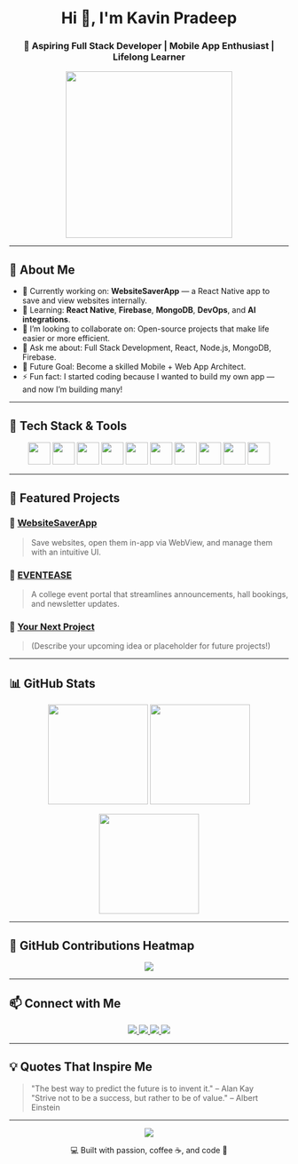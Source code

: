 <h1 align="center">Hi 👋, I'm Kavin Pradeep</h1>
<h3 align="center">🚀 Aspiring Full Stack Developer | Mobile App Enthusiast | Lifelong Learner</h3>

<p align="center">
  <img src="https://media.giphy.com/media/L1R1tvI9svkIWwpVYr/giphy.gif" width="300"/>
</p>

---

## 📌 About Me

- 🔭 Currently working on: **WebsiteSaverApp** — a React Native app to save and view websites internally.
- 🌱 Learning: **React Native**, **Firebase**, **MongoDB**, **DevOps**, and **AI integrations**.
- 👯 I’m looking to collaborate on: Open-source projects that make life easier or more efficient.
- 💬 Ask me about: Full Stack Development, React, Node.js, MongoDB, Firebase.
- 🧠 Future Goal: Become a skilled Mobile + Web App Architect.
- ⚡ Fun fact: I started coding because I wanted to build my own app — and now I’m building many!

---

## 🧰 Tech Stack & Tools

<p align="center">
  <img src="https://cdn.jsdelivr.net/gh/devicons/devicon/icons/react/react-original.svg" width="40" />
  <img src="https://cdn.jsdelivr.net/gh/devicons/devicon/icons/javascript/javascript-original.svg" width="40" />
  <img src="https://cdn.jsdelivr.net/gh/devicons/devicon/icons/nodejs/nodejs-original.svg" width="40" />
  <img src="https://cdn.jsdelivr.net/gh/devicons/devicon/icons/html5/html5-original.svg" width="40" />
  <img src="https://cdn.jsdelivr.net/gh/devicons/devicon/icons/css3/css3-original.svg" width="40" />
  <img src="https://cdn.jsdelivr.net/gh/devicons/devicon/icons/mongodb/mongodb-original.svg" width="40" />
  <img src="https://cdn.jsdelivr.net/gh/devicons/devicon/icons/firebase/firebase-plain.svg" width="40" />
  <img src="https://cdn.jsdelivr.net/gh/devicons/devicon/icons/git/git-original.svg" width="40" />
  <img src="https://cdn.jsdelivr.net/gh/devicons/devicon/icons/github/github-original.svg" width="40" />
  <img src="https://cdn.jsdelivr.net/gh/devicons/devicon/icons/vscode/vscode-original.svg" width="40" />
</p>

---

## 🚀 Featured Projects

### 🔖 [WebsiteSaverApp](https://github.com/kavinpradheep/WebsiteSaverApp)
> Save websites, open them in-app via WebView, and manage them with an intuitive UI.

### 🏫 [EVENTEASE](https://github.com/kavinpradheep/EVENTEASE)
> A college event portal that streamlines announcements, hall bookings, and newsletter updates.

### 📱 [Your Next Project](#)
> (Describe your upcoming idea or placeholder for future projects!)

---

## 📊 GitHub Stats

<p align="center">
  <img src="https://github-readme-stats.vercel.app/api?username=kavinpradheep&show_icons=true&theme=radical" height="180" />
  <img src="https://github-readme-stats.vercel.app/api/top-langs/?username=kavinpradheep&layout=compact&theme=radical" height="180" />
</p>

<p align="center">
  <img src="https://github-readme-streak-stats.herokuapp.com/?user=kavinpradheep&theme=radical" height="180" />
</p>

---

## 🧩 GitHub Contributions Heatmap

<p align="center">
  <img src="https://github-readme-activity-graph.vercel.app/graph?username=kavinpradheep&theme=tokyo-night" />
</p>

---

## 📫 Connect with Me

<p align="center">
  <a href="mailto:kavinpradeep@email.com">
    <img src="https://img.shields.io/badge/-Gmail-D14836?style=for-the-badge&logo=gmail&logoColor=white" />
  </a>
  <a href="https://linkedin.com/in/yourlinkedin" target="_blank">
    <img src="https://img.shields.io/badge/-LinkedIn-blue?style=for-the-badge&logo=linkedin&logoColor=white" />
  </a>
  <a href="https://twitter.com/yourtwitter" target="_blank">
    <img src="https://img.shields.io/badge/-Twitter-1DA1F2?style=for-the-badge&logo=twitter&logoColor=white" />
  </a>
  <a href="https://github.com/kavinpradheep" target="_blank">
    <img src="https://img.shields.io/badge/-GitHub-black?style=for-the-badge&logo=github&logoColor=white" />
  </a>
</p>

---

## 💡 Quotes That Inspire Me

> "The best way to predict the future is to invent it." – Alan Kay  
> "Strive not to be a success, but rather to be of value." – Albert Einstein

---

<p align="center">
  <img src="https://readme-typing-svg.herokuapp.com/?lines=Keep+Building+%F0%9F%9B%A0%EF%B8%8F;Keep+Learning+%F0%9F%93%9A;Keep+Growing+%F0%9F%8C%B1&center=true&width=380&height=45">
</p>

<p align="center">💻 Built with passion, coffee ☕, and code 💖</p>

